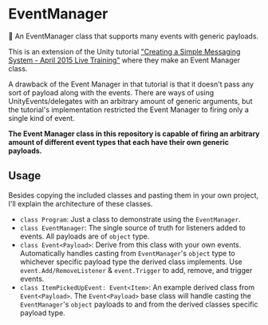 # EventManager

💌 An EventManager class that supports many events with generic payloads.

This is an extension of the Unity tutorial ["Creating a Simple Messaging System - April 2015 Live Training"](https://learn.unity.com/tutorial/create-a-simple-messaging-system-with-events#) where they make an Event Manager class.

A drawback of the Event Manager in that tutorial is that it doesn't pass any sort of payload along with the events. There are ways of using UnityEvents/delegates with an arbitrary amount of generic arguments, but the tutorial's implementation restricted the Event Manager to firing only a single kind of event.

**The Event Manager class in this repository is capable of firing an arbitrary amount of different event types that each have their own generic payloads.**

## Usage

Besides copying the included classes and pasting them in your own project, I'll explain the architecture of these classes.

- `class Program`: Just a class to demonstrate using the `EventManager`.
- `class EventManager`: The single source of truth for listeners added to events. All payloads are of `object` type.
- `class Event<Payload>`: Derive from this class with your own events. Automatically handles casting from `EventManager`'s `object` type to whichever specific payload type the derived class implements. Use `event.Add/RemoveListener` & `event.Trigger` to add, remove, and trigger events.
- `class ItemPickedUpEvent: Event<Item>`: An example derived class from `Event<Payload>`. The `Event<Payload>` base class will handle casting the `EventManager`'s `object` payloads to and from the derived classes specific payload type.

